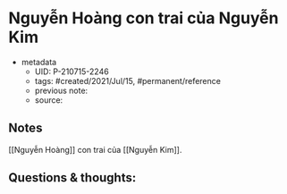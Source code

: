 ---
---

# Nguyễn Hoàng con trai của Nguyễn Kim

- metadata
	- UID: P-210715-2246
	- tags: #created/2021/Jul/15, #permanent/reference
	- previous note: 
	- source: 

## Notes
[[Nguyễn Hoàng]] con trai của [[Nguyễn Kim]].

## Questions & thoughts:

